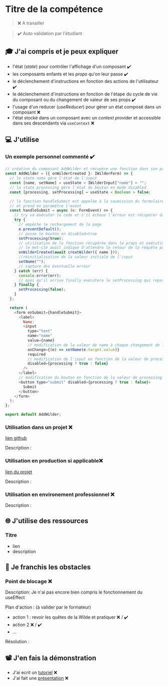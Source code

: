 # Titre de la compétence

> ❌ A travailler

> ✔️ Auto validation par l'étudiant

## 🎓 J'ai compris et je peux expliquer

- l'état (_state_) pour contrôler l'affichage d'un composant ✔️
- les composants enfants et les _props_ qu'on leur passe ✔️
- le déclenchement d'instructions en fonction des actions de l'utilisateur ✔️
- le déclenchement d'instructions en fonction de l'étape du cycle de vie du composant ou du changement de valeur de ses props ✔️
- l'usage d'un reducer (_useReducer_) pour gérer un état composé dans un composant ❌
- l'état stocké dans un composant avec un _context provider_ et accessible dans ses descendants via `useContext` ❌

## 💻 J'utilise

### Un exemple personnel commenté ✔️

```javascript
// création du composant AddWilder et récupère une fonction dans son props
const AddWilder = ({ onWilderCreated }: IWilderForm) => {
  // le state name gère l'état de l'input
  const [name, setName] = useState < IWilderInput["name"] > "";
  // la state processing gère l'état du bouton en mode disabled
  const [processing, setProcessing] = useState < Boolean > false;

  // la fonction handleSubmit est appelée à la soumission du formulaire en mode asynchrone
  // et prend en paramètre l'event
  const handleSubmit = async (e: FormEvent) => {
    // try va exécuter le code et s'il échoue l'erreur est récupérer dans le catch
    try {
      // empêche le rechargement de la page
      e.preventDefault();
      // passe le bouton en disabled=true
      setProcessing(true);
      // utilisation de la fonction récupérée dans le props et exécution de la requête pour créer un wilder
      // le mot-clé await indique d'attendre le retour de la requête pour continuer le code
      onWilderCreated(await creatWilder({ name }));
      //réinitialisation de la valeur initiale de l'input
      setName("");
      // capture des éventuelle erreur
    } catch (err) {
      console.error(err);
      // quoi qu'il arrive finally exécutera le setProcessing qui repasse le disabled du bouton à false
    } finally {
      setProcessing(false);
    }
  };

  return (
    <form onSubmit={handleSubmit}>
      <label>
        Name:
        <input
          type="text"
          name="name"
          value={name}
          // modification de la valeur de name à chaque changement de la valeur de l'input
          onChange={(e) => setName(e.target.value)}
          required
          // modification de l'input en fonction de la valeur de processing
          disabled={processing ? true : false}
        />
      </label>
      // modification du bouton en fonction de la valeur de processing
      <button type="submit" disabled={processing ? true : false}>
        Submit
      </button>
    </form>
  );
};

export default AddWilder;
```

### Utilisation dans un projet ❌

[lien github](...)

Description :

### Utilisation en production si applicable❌

[lien du projet](...)

Description :

### Utilisation en environement professionnel ❌

Description :

## 🌐 J'utilise des ressources

### Titre

- lien
- description

## 🚧 Je franchis les obstacles

### Point de blocage ❌

Description: Je n'ai pas encore bien compris le fonctionnement du useEffect

Plan d'action : (à valider par le formateur)

- action 1 : revoir les quêtes de la Wilde et pratiquer ❌ / ✔️
- action 2 ❌ / ✔️
- ...

Résolution :

## 📽️ J'en fais la démonstration

- J'ai ecrit un [tutoriel](...) ❌
- J'ai fait une [présentation](...) ❌

